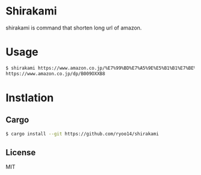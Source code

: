 # Shirakami

shirakami is command that shorten long url of amazon.

# Usage

```sh
$ shirakami https://www.amazon.co.jp/%E7%99%BD%E7%A5%9E%E5%B1%B1%E7%BE%8E%E6%B0%B4%E9%A4%A8-%E7%99%BD%E7%A5%9E%E5%B1%B1%E5%9C%B0%E3%81%AE%E6%B0%B4-%E9%BB%92%E3%83%A9%E3%83%99%E3%83%AB-500ml%C3%9724%E6%9C%AC/dp/B009OXXB82...
https://www.amazon.co.jp/dp/B009OXXB8
```

# Instlation

## Cargo

```sh
$ cargo install --git https://github.com/ryoo14/shirakami
```

## License

MIT
